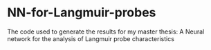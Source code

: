 # NN-for-Langmuir-probes
The code used to generate the results for my master thesis: A Neural network for the analysis of Langmuir probe characteristics
